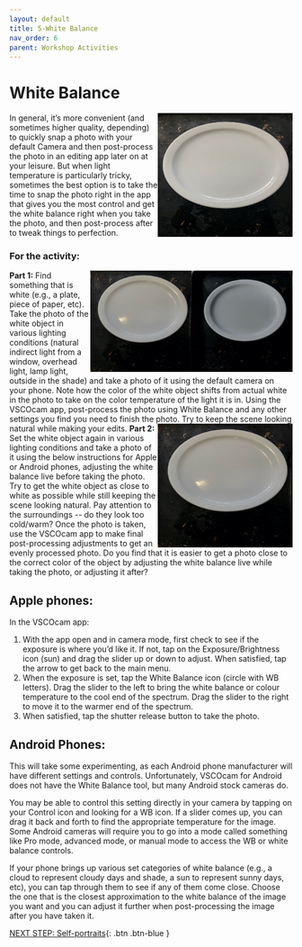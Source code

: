 ```yaml
---
layout: default
title: 5-White Balance
nav_order: 6
parent: Workshop Activities
---
```

# White Balance
<img src="images//photo-white-01.jpeg" style="float:right;width:240px;height:220px" alt=picture of a plate white balance>
In general, it’s more convenient (and sometimes higher quality, depending) to quickly snap a photo with your default Camera and then post-process the photo in an editing app later on at your leisure. But when light temperature is particularly tricky, sometimes the best option is to take the time to snap the photo right in the app that gives you the most control and get the white balance right when you take the photo, and then post-process after to tweak things to perfection.  

### For the activity:
<img src="images//photo-white-02.jpeg" style="float:right;width:180px;height:180px" alt=white plate example><img src="images//photo-white-03.jpeg" style="float:right;width:180px;height:180px" alt=white plate example>
**Part 1:** Find something that is white (e.g., a plate, piece of paper, etc). Take the photo of the white object in various lighting conditions (natural indirect light from a window, overhead light, lamp light, outside in the shade) and take a photo of it using the default camera on your phone. Note how the color of the white object shifts from actual white in the photo to take on the color temperature of the light it is in. Using the VSCOcam app, post-process the photo using White Balance and any other settings you find you need to finish the photo. Try to keep the scene looking natural while making your edits.
<img src="images//photo-white-03.jpeg" style="float:right;width:240px;height:220px" alt=white plate example>
**Part 2:**  Set the white object again in various lighting conditions and take a photo of it using the below instructions for Apple or Android phones, adjusting the white balance live before taking the photo. Try to get the white object as close to white as possible while still keeping the scene looking natural. Pay attention to the surroundings -- do they look too cold/warm? Once the photo is taken, use the VSCOcam app to make final post-processing adjustments to get an evenly processed photo. Do you find that it is easier to get a photo close to the correct color of the object by adjusting the white balance live while taking the photo, or adjusting it after?

## Apple phones:
In the VSCOcam app:
  1. With the app open and in camera mode, first check to see if the exposure is where you’d like it. If not, tap on the Exposure/Brightness icon (sun) and drag the slider up or down to adjust. When satisfied, tap the arrow to get back to the main menu.
  2. When the exposure is set, tap the White Balance icon (circle with WB letters). Drag the slider to the left to bring the white balance or colour temperature to the cool end of the spectrum. Drag the slider to the right to move it to the warmer end of the spectrum. 
  3. When satisfied, tap the shutter release button to take the photo.

## Android Phones:
This will take some experimenting, as each Android phone manufacturer will have different settings and controls. Unfortunately, VSCOcam for Android does not have the White Balance tool, but many Android stock cameras do. 

You may be able to control this setting directly in your camera by tapping on your Control icon and looking for a WB icon. If a slider comes up, you can drag it back and forth to find the appropriate temperature for the image. Some Android cameras will require you to go into a mode called something like Pro mode, advanced mode, or manual mode to access the WB or white balance controls.

If your phone brings up various set categories of white balance (e.g., a cloud to represent cloudy days and shade, a sun to represent sunny days, etc), you can tap through them to see if any of them come close. Choose the one that is the closest approximation to the white balance of the image you want and you can adjust it further when post-processing the image after you have taken it. 

[NEXT STEP: Self-portraits](self-portraits.html){: .btn .btn-blue }
